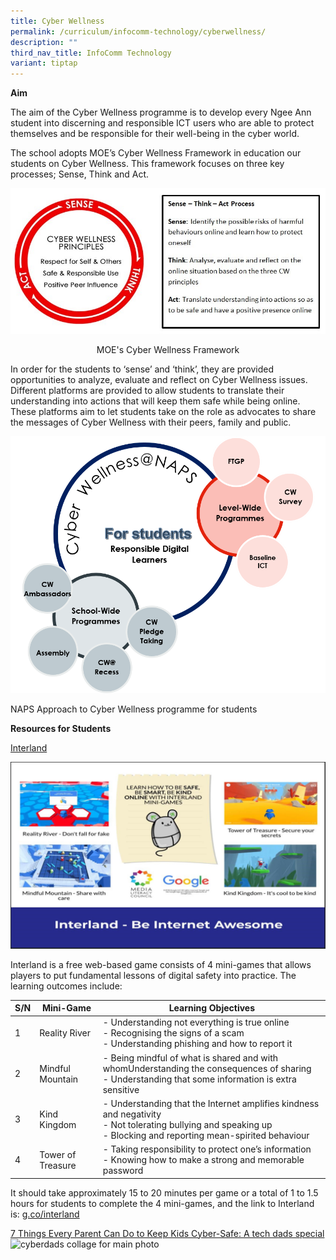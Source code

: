 ```yaml
---
title: Cyber Wellness
permalink: /curriculum/infocomm-technology/cyberwellness/
description: ""
third_nav_title: InfoComm Technology
variant: tiptap
---
```

**Aim**

The aim of the Cyber Wellness programme is to develop every Ngee Ann student into discerning and responsible ICT users who are able to protect themselves and be responsible for their well-being in the cyber world.

  

The school adopts MOE’s Cyber Wellness Framework in education our students on Cyber Wellness. This framework focuses on three key processes; Sense, Think and Act.

![](/images/Cyberwellness.jpeg)

<center>MOE's Cyber Wellness Framework</center>

  

In order for the students to ‘sense’ and ‘think’, they are provided opportunities to analyze, evaluate and reflect on Cyber Wellness issues. Different platforms are provided to allow students to translate their understanding into actions that will keep them safe while being online. These platforms aim to let students take on the role as advocates to share the messages of Cyber Wellness with their peers, family and public.

![](/images/NAPS.png)

NAPS Approach to Cyber Wellness programme for students  

**Resources for Students**

[Interland](https://beinternetawesome.withgoogle.com/en_us/interland)

![](/images/Interland.jpeg)

Interland is a free web-based game consists of 4 mini-games that allows players to put fundamental lessons of digital safety into practice. The learning outcomes include:

| S/N| Mini-Game| Learning Objectives |
| -------- | -------- | -------- |
| 1    | Reality River   | -   Understanding not everything is true online<br>-   Recognising the signs of a scam<br>-   Understanding phishing and how to report it   |
|2|Mindful Mountain|-   Being mindful of what is shared and with whomUnderstanding the consequences of sharing<br>-   Understanding that some information is extra sensitive
|3|Kind Kingdom|-   Understanding that the Internet amplifies kindness and negativity<br>-   Not tolerating bullying and speaking up<br>-   Blocking and reporting mean-spirited behaviour
|4|Tower of Treasure|-   Taking responsibility to protect one’s information<br>-   Knowing how to make a strong and memorable password

It should take approximately 15 to 20 minutes per game or a total of 1 to 1.5 hours for students to complete the 4 mini-games, and the link to Interland is:&nbsp;[g.co/interland](https://beinternetawesome.withgoogle.com/en_us/interland)

[7 Things Every Parent Can Do to Keep Kids Cyber-Safe: A tech dads special](https://www.schoolbag.edu.sg/story/7-things-every-parent-can-do-to-keep-kids-cyber-safe-a-tech-dads-special?utm_source=newsletter+sb+article&amp;utm_medium=newsletter&amp;utm_campaign=june+2023+edm)
![cyberdads collage for main photo](https://www.schoolbag.edu.sg/images/default-source/7-things-every-parent-can-do-to-keep-kids-cyber-safe-a-tech-dads-special/cyberdads-collage-for-main-photo.jpg)